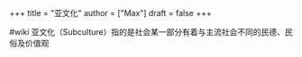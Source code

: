 +++
title = "亚文化"
author = ["Max"]
draft = false
+++

\#wiki
亚文化（Subculture）指的是社会某一部分有着与主流社会不同的民德、民俗及价值观
